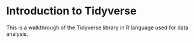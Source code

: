 
# Introduction to Tidyverse

This is a walkthrough of the Tidyverse library in R language used for data analysis. 

